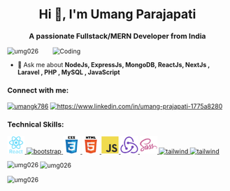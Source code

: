 
<h1 align="center">Hi 👋, I'm Umang Parajapati</h1>
<h3 align="center">A passionate Fullstack/MERN Developer from India</h3>

<img alt="Coding" align="right" width="400"  src="https://camo.githubusercontent.com/7de37139d0b4c1ce40865e799b446c0e963a3dd8fb68d239707237c40604fa3d/68747470733a2f2f63646e2e6472696262626c652e636f6d2f75736572732f3733303730332f73637265656e73686f74732f363538313234332f6176656e746f2e676966" /> 

<p align="left"> <img src="https://komarev.com/ghpvc/?username=umg026&label=Profile%20views&color=0e75b6&style=flat" alt="umg026" /> </p>

- 💬 Ask me about **NodeJs, ExpressJs, MongoDB, ReactJs, NextJs , Laravel , PHP , MySQL , JavaScript**
  
<h3 align="left">Connect with me:</h3>
<p align="left">
<a href="https://twitter.com/umangk786" target="blank"><img align="center" src="https://raw.githubusercontent.com/rahuldkjain/github-profile-readme-generator/master/src/images/icons/Social/twitter.svg" alt="umangk786" height="30" width="40" /></a>
<a href="https://www.linkedin.com/in/umang-prajapati-1775a8280" target="blank"><img align="center" src="https://raw.githubusercontent.com/rahuldkjain/github-profile-readme-generator/master/src/images/icons/Social/linked-in-alt.svg" alt="https://www.linkedin.com/in/umang-prajapati-1775a8280" height="30" width="40" /></a>
</p>

<h3 align="left">Technical Skills:</h3>
<p align="left"> </a>  <a href="https://reactjs.org/" target="_blank" rel="noreferrer"> <img src="https://raw.githubusercontent.com/devicons/devicon/master/icons/react/react-original-wordmark.svg" alt="react" width="40" height="40"/> </a> <a href="https://getbootstrap.com" target="_blank" rel="noreferrer"> <img src="https://www.vectorlogo.zone/logos/getbootstrap/getbootstrap-icon.svg" alt="bootstrap" width="40" height="40"/> </a> <a href="https://www.w3schools.com/css/" target="_blank" rel="noreferrer"> <img src="https://raw.githubusercontent.com/devicons/devicon/master/icons/css3/css3-original-wordmark.svg" alt="css3" width="40" height="40"/> </a> <a href="https://www.w3.org/html/" target="_blank" rel="noreferrer"> <img src="https://raw.githubusercontent.com/devicons/devicon/master/icons/html5/html5-original-wordmark.svg" alt="html5" width="40" height="40"/> </a> <a href="https://developer.mozilla.org/en-US/docs/Web/JavaScript" target="_blank" rel="noreferrer"> <img src="https://raw.githubusercontent.com/devicons/devicon/master/icons/javascript/javascript-original.svg" alt="javascript" width="40" height="40"/> <a href="https://redux.js.org" target="_blank" rel="noreferrer"> <img src="https://raw.githubusercontent.com/devicons/devicon/master/icons/redux/redux-original.svg" alt="redux" width="40" height="40"/> </a> <a href="https://sass-lang.com" target="_blank" rel="noreferrer"> <img src="https://raw.githubusercontent.com/devicons/devicon/master/icons/sass/sass-original.svg" alt="sass" width="40" height="40"/> </a> <a href="https://tailwindcss.com/" target="_blank" rel="noreferrer"> <img src="https://www.vectorlogo.zone/logos/tailwindcss/tailwindcss-icon.svg" alt="tailwind" width="40" height="40"/> </a>  <a href="[https://mui.com/](https://jquery.com/)" target="_blank" rel="noreferrer"> <img src="https://www.vectorlogo.zone/logos/jquery/jquery-icon.svg" alt="tailwind" width="40" height="40"/> </a></p>

<p><img align="left" src="https://github-readme-stats.vercel.app/api/top-langs?username=umg026&show_icons=true&locale=en&layout=compact" alt="umg026" /></p>

<p>&nbsp;<img align="center" src="https://github-readme-stats.vercel.app/api?username=umg026&show_icons=true&locale=en" alt="umg026" /></p>

<p><img align="center" src="https://github-readme-streak-stats.herokuapp.com/?user=umg026&" alt="umg026" /></p>
